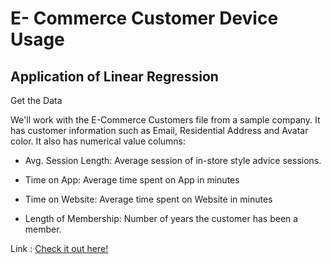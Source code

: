 # E- Commerce Customer Device Usage
##  Application of Linear Regression
 
Get the Data

We'll work with the E-Commerce Customers file from a sample company. It has customer information such as Email, Residential Address and Avatar color. It also has numerical value columns:

   * Avg. Session Length: Average session of in-store style advice sessions.
   
   * Time on App: Average time spent on App in minutes
   
   * Time on Website: Average time spent on Website in minutes
   
   * Length of Membership: Number of years the customer has been a member.
   

Link : [Check it out here!](https://nbviewer.jupyter.org/github/kulkarniprajwal/linear-regression/blob/master/ecommerce_device.ipynb)

